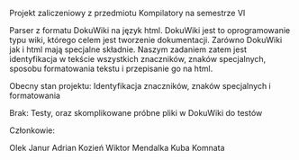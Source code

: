 Projekt zaliczeniowy z przedmiotu Kompilatory na semestrze VI

Parser z formatu DokuWiki na język html. DokuWiki jest to oprogramowanie typu wiki, którego celem jest tworzenie dokumentacji. Zarówno DokuWiki jak i html mają specjalne składnie. Naszym zadaniem zatem jest identyfikacja w tekście wszystkich znaczników, znaków specjalnych, sposobu formatowania tekstu i przepisanie go na html.

Obecny stan projektu: 
Identyfikacja znaczników, znaków specjalnych i formatowania

Brak:
Testy, oraz skomplikowane próbne pliki w DokuWiki do testów


Członkowie:

Olek Janur
Adrian Kozień
Wiktor Mendalka
Kuba Komnata
